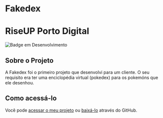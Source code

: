 # Fakedex


# RiseUP Porto Digital

![Badge em Desenvolvimento](http://img.shields.io/static/v1?label=STATUS&message=CONCLUÍDO&color=GREEN&style=for-the-badge)

## Sobre o Projeto

A Fakedex foi o primeiro projeto que desenvolvi para um cliente. O seu requisito era ter uma enciclopédia virtual (pokedex) para os pokemóns que ele desenhou.

## Como acessá-lo

Você pode [acessar o meu projeto](cardosojse.github.io/old-fakedex/) ou [baixá-lo](https://github.com/cardosojse/old-fakedex) através do GitHub.
